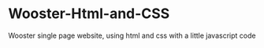 # Wooster-Html-and-CSS
Wooster single page website, using html and css with a little javascript code
